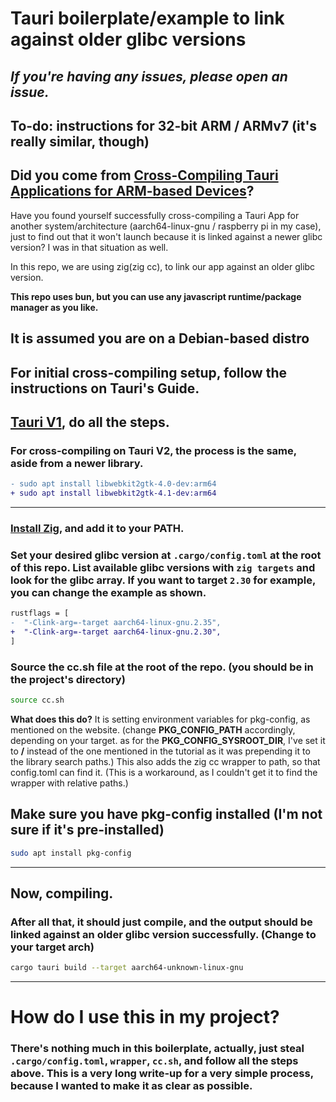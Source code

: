 # Tauri boilerplate/example to link against older glibc versions

## *If you're having any issues, please open an issue.*

## To-do: instructions for 32-bit ARM / ARMv7 (it's really similar, though)

## Did you come from [Cross-Compiling Tauri Applications for ARM-based Devices](https://v1.tauri.app/v1/guides/building/linux/#cross-compiling-tauri-applications-for-arm-based-devices)?

Have you found yourself successfully cross-compiling a Tauri App for another system/architecture (aarch64-linux-gnu / raspberry pi in my case), just to find out that it won't launch because it is linked against a newer glibc version? I was in that situation as well.

In this repo, we are using zig(zig cc), to link our app against an older glibc version. 

**This repo uses bun, but you can use any javascript runtime/package manager as you like.**

## **It is assumed you are on a Debian-based distro**

## For initial cross-compiling setup, follow the instructions on Tauri's Guide.
## [Tauri V1](https://v1.tauri.app/v1/guides/building/linux/), do all the steps.
### For cross-compiling on Tauri V2, the process is the same, aside from a newer library.

```diff
- sudo apt install libwebkit2gtk-4.0-dev:arm64
+ sudo apt install libwebkit2gtk-4.1-dev:arm64
```

---

### [Install Zig](https://ziglang.org/learn/getting-started/), and add it to your PATH.

### Set your desired glibc version at `.cargo/config.toml` at the root of this repo. List available glibc versions with `zig targets` and look for the glibc array. If you want to target `2.30` for example, you can change the example as shown.

```diff
rustflags = [
-  "-Clink-arg=-target aarch64-linux-gnu.2.35", 
+  "-Clink-arg=-target aarch64-linux-gnu.2.30", 
]
```

### Source the cc\.sh file at the root of the repo. (you should be in the project's directory)
```sh
source cc.sh
```

**What does this do?**
It is setting environment variables for pkg-config, as mentioned on the website. (change **PKG_CONFIG_PATH** accordingly, depending on your target. as for the **PKG_CONFIG_SYSROOT_DIR**, I've set it to **/** instead of the one mentioned in the tutorial as it was prepending it to the library search paths.) This also adds the zig cc wrapper to path, so that config.toml can find it. (This is a workaround, as I couldn't get it to find the wrapper with relative paths.)

## Make sure you have pkg-config installed (I'm not sure if it's pre-installed)
```sh
sudo apt install pkg-config
```

---

## Now, compiling.

### After all that, it should just compile, and the output should be linked against an older glibc version successfully. (Change to your target arch)

```sh
cargo tauri build --target aarch64-unknown-linux-gnu
```

---

# How do I use this in my project?

### There's nothing much in this boilerplate, actually, just steal `.cargo/config.toml`, `wrapper`, `cc.sh`, and follow all the steps above. This is a very long write-up for a very simple process, because I wanted to make it as clear as possible.
